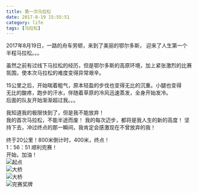 ```yaml
---
title: 第一次马拉松
date: 2017-8-19 15:55:51
category: life
tags: [马拉松]
---
```

  
  2017年8月19日，一路的舟车劳顿，来到了美丽的鄂尔多斯，
  迎来了人生第一个半程马拉松。。。  
  
  虽然之前有过线下马拉松的经历，但是鄂尔多斯的高原环境，加上紧张激烈的比赛  
  氛围，使本次马拉松的难度变得异常艰辛。  
  
  15公里之后，开始喘着粗气，原本轻盈的步伐也变得无比的沉重。小腿也变得  
  无比的酸疼，跑步的汗水，伴随着草原的冷风迅速蒸发，全身开始发冷。  
  后面的队友开始渐渐超过我。。。  
  
  我知道我的极限快到了，但是我不能放弃！  
  我的首次马拉松，不能半途而废！
  我的每次迈步，都将是我人生的新的高度！
  坚持下去，冲过终点的那一瞬间，我肯定会感激现在不曾放弃的我！  
  
  
  终于20公里！800米倒计时，400米，终点！  
  1：56：51 顺利完赛！  
  开始，加油！  
  ![起点](http://oxg1ehxo9.bkt.clouddn.com/WechatIMG36.jpeg?imageMogr2/auto-orient/thumbnail/500x/format/jpg/blur/1x0/quality/100|imageslim)  
  ![大桥](http://oxg1ehxo9.bkt.clouddn.com/WechatIMG38.jpeg?imageMogr2/auto-orient/thumbnail/500x/format/jpg/blur/1x0/quality/100|imageslim)  
  ![大桥](http://oxg1ehxo9.bkt.clouddn.com/WechatIMG37.jpeg?imageMogr2/auto-orient/thumbnail/500x/format/jpg/blur/1x0/quality/100|imageslim)  
  ![完赛奖牌](http://oxg1ehxo9.bkt.clouddn.com/WechatIMG39.jpeg?imageMogr2/auto-orient/thumbnail/500x/format/jpg/blur/1x0/quality/100|imageslim)  
  
  
  
  